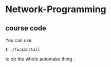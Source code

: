 # Network-Programming
## course code
 You can use 
 ```
 $ ./fuckInstall 
 ```
 
 to do the whole automake thing .
